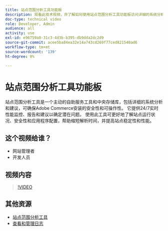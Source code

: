 ```yaml
---
title: 站点范围分析工具功能板
description: 观看此技术视频，并了解如何使用站点范围分析工具功能板访问详细的系统分析和建议，以确保Adobe Commerce安装的安全性和可操作性。
doc-type: technical video
role: Developer, Admin
audience: all
activity: use
exl-id: e96759a8-31c3-4d3b-b395-db9dda2dc2d9
source-git-commit: acee5ba84ea32e14a743cd269f77ced821548ad6
workflow-type: tm+mt
source-wordcount: '139'
ht-degree: 0%

---
```


# 站点范围分析工具功能板

站点范围分析工具是一个主动的自助服务工具和中央存储库，包括详细的系统分析和建议，可确保Adobe Commerce安装的安全性和可操作性。 它提供24/7实时性能监控、报告和建议以确定潜在问题。 使用此工具可更好地了解站点运行状况、安全性和应用程序配置，帮助缩短解析时间，并提高站点稳定性和性能。

## 这个视频给谁？

- 网站管理者
- 开发人员

## 视频内容

>[!VIDEO](https://video.tv.adobe.com/v/344001?quality=12&learn=on)

## 其他资源

- [站点范围分析工具](https://experienceleague.adobe.com/docs/commerce-operations/tools/site-wide-analysis-tool/intro.html)
- [查看和管理日志](https://devdocs.magento.com/cloud/project/log-locations.html)
